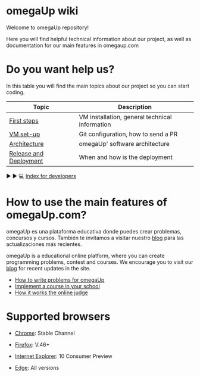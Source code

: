 
# omegaUp wiki
Welcome to omegaUp repository!

Here you will find helpful technical information about our project, as well as documentation for our main features in omegaup.com

# Do you want help us?
In this table you will find the main topics about our project so you can start coding.

| Topic                                                  | Description                                                  |
| -----------------------------------------------------  | ------------------------------------------------------------ |
| [First steps](https://github.com/omegaup/omegaup/wiki/Development-Environment-Setup-Process) | VM installation, general technical information  |
| [VM set-up](https://github.com/omegaup/omegaup/wiki/How-to-Make-a-Pull-Request-(English)) | Git configuration, how to send a PR                    |
| [Architecture](https://github.com/omegaup/omegaup/wiki/Arquitectura)  | omegaUp' software architecture                      |
| [Release and Deployment](https://github.com/omegaup/omegaup/wiki/Release-&-deployment)  | When and how is the deployment                               |

:arrow_forward: :arrow_forward: :computer:  [Index for developers](https://github.com/omegaup/omegaup/wiki/Ligas-%C3%BAtiles)

# How to use the main features of omegaUp.com?
omegaUp es una plataforma educativa donde puedes crear problemas, concursos y cursos. También te invitamos a visitar nuestro [blog](https://blog.omegaup.com/) para las actualizaciones más recientes.

omegaUp is a educational online platform, where you can create programming problems, contest and courses.
We encourage you to visit our [blog](https://blog.omegaup.com/) for recent updates in the site.

 - [How to write problems for omegaUp](https://github.com/omegaup/omegaup/wiki/C%C3%B3mo-escribir-problemas-para-omegaUp) 
 - [Implement a course in your school](https://github.com/omegaup/omegaup/wiki/Corre-un-concurso-en-tu-escuela)
 - [How it works the online judge](https://github.com/omegaup/omegaup/wiki/Ambiente-de-evaluaci%C3%B3n)

# Supported browsers



* [Chrome](https://www.chromium.org/getting-involved/dev-channel): Stable Channel

* [Firefox](https://www.mozilla.org/en-US/firefox/releases/): V.46+

* [Internet Explorer](https://support.microsoft.com/en-us/help/969393/information-about-internet-explorer-versions): 10 Consumer Preview

* [Edge](https://www.microsoft.com/es-mx/windows/microsoft-edge): All versions
